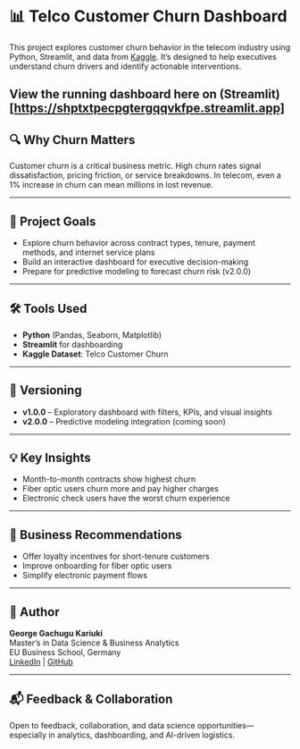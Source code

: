 # 📊 Telco Customer Churn Dashboard

This project explores customer churn behavior in the telecom industry using Python, Streamlit, and data from [Kaggle](https://www.kaggle.com/datasets/blastchar/telco-customer-churn). It’s designed to help executives understand churn drivers and identify actionable interventions.

View the running dashboard here on (Streamlit)[https://shptxtpecpgtergqqvkfpe.streamlit.app]
---

## 🔍 Why Churn Matters

Customer churn is a critical business metric. High churn rates signal dissatisfaction, pricing friction, or service breakdowns. In telecom, even a 1% increase in churn can mean millions in lost revenue.

---

## 🎯 Project Goals

- Explore churn behavior across contract types, tenure, payment methods, and internet service plans
- Build an interactive dashboard for executive decision-making
- Prepare for predictive modeling to forecast churn risk (v2.0.0)

---

## 🛠️ Tools Used

- **Python** (Pandas, Seaborn, Matplotlib)
- **Streamlit** for dashboarding
- **Kaggle Dataset**: Telco Customer Churn

---


## 🚀 Versioning

- **v1.0.0** – Exploratory dashboard with filters, KPIs, and visual insights
- **v2.0.0** – Predictive modeling integration (coming soon)

---

## 💡 Key Insights

- Month-to-month contracts show highest churn
- Fiber optic users churn more and pay higher charges
- Electronic check users have the worst churn experience

---

## 📌 Business Recommendations

- Offer loyalty incentives for short-tenure customers
- Improve onboarding for fiber optic users
- Simplify electronic payment flows

---

## 👤 Author

**George Gachugu Kariuki**  
Master’s in Data Science & Business Analytics  
EU Business School, Germany  
[LinkedIn](https://www.linkedin.com/in/georgekariuki) | [GitHub](https://github.com/yourusername)

---

## 📬 Feedback & Collaboration

Open to feedback, collaboration, and data science opportunities—especially in analytics, dashboarding, and AI-driven logistics.

